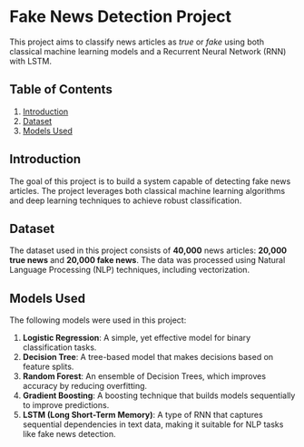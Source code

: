 # Fake News Detection Project

This project aims to classify news articles as *true* or *fake* using both classical machine learning models and a Recurrent Neural Network (RNN) with LSTM.

## Table of Contents
1. [Introduction](#introduction)
2. [Dataset](#dataset)
3. [Models Used](#models-used)

## Introduction
The goal of this project is to build a system capable of detecting fake news articles. The project leverages both classical machine learning algorithms and deep learning techniques to achieve robust classification.

## Dataset
The dataset used in this project consists of **40,000** news articles: **20,000 true news** and **20,000 fake news**. The data was processed using Natural Language Processing (NLP) techniques, including vectorization.

## Models Used
The following models were used in this project:
1. **Logistic Regression**: A simple, yet effective model for binary classification tasks.
2. **Decision Tree**: A tree-based model that makes decisions based on feature splits.
3. **Random Forest**: An ensemble of Decision Trees, which improves accuracy by reducing overfitting.
4. **Gradient Boosting**: A boosting technique that builds models sequentially to improve predictions.
5. **LSTM (Long Short-Term Memory)**: A type of RNN that captures sequential dependencies in text data, making it suitable for NLP tasks like fake news detection.

